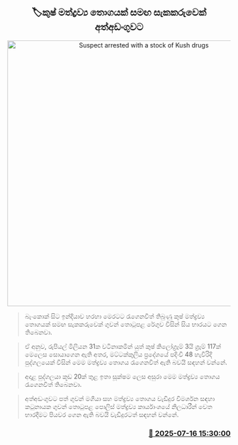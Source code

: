 <p align='center'><b><h2 align='center' title='Suspect arrested with a stock of Kush drugs'>🏷කුෂ් මත්ද්‍රව්‍ය තොගයක් සමඟ සැකකරුවෙක් අත්අඩංගුවට</h2></b></p>
<p align='center'><img src='https://helakuru.sgp1.cdn.digitaloceanspaces.com/esana/images/lib/arrested-2[1].jpg' width='600' alt='Suspect arrested with a stock of Kush drugs'></p>

> බැංකොක් සිට ඉන්දියාව හරහා මෙරටට රැගෙනවිත් තිබුණු කුෂ් මත්ද්‍රව්‍ය තොගයක් සමඟ සැකකරුවෙක් ගුවන් තොටුපළ රේගුව විසින් සිය භාරයට ගෙන තිබෙනවා.

> ඒ අනුව, රුපියල් මිලියන 31ක වටිනාකමින් යුත් කුෂ් කිලෝග්‍රෑම් 3යි ග්‍රෑම් 117ක් මෙලෙස සොයාගෙන ඇති අතර, මට්ටක්කුලිය ප්‍රදේශයේ පදිංචි 48 හැවිරිදි පුද්ගලයෙක් විසින් මෙම මත්ද්‍රව්‍ය තොගය රැගෙනවිත් ඇති බවයි සඳහන් වන්නේ.

> අදාළ පුද්ගලයා කූඩ 20ක් තුළ ඉතා සූක්ෂම ලෙස අසුරා මෙම මත්ද්‍රව්‍ය තොගය රැගෙනවිත් තිබෙනවා.

> අත්අඩංගුවට පත් ගුවන් මගියා සහ මත්ද්‍රව්‍ය තොගය වැඩිදුර විමර්ශන සඳහා කටුනායක ගුවන් තොටුපළ පොලිස් මත්ද්‍රව්‍ය කාර්යාංශයේ නිලධාරීන් වෙත භාරදීමට පියවර ගෙන ඇති බවයි වැඩිදුරටත් සඳහන් වන්නේ.



<h3 align='right'><a href='https://www.helakuru.lk/esana/p/111908/'>📅 2025-07-16 15:30:00</a></h3>
